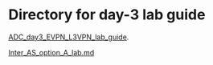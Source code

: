 # Directory for day-3 lab guide

[ADC_day3_EVPN_L3VPN_lab_guide](https://github.com/krikoon73/VXLAN-EVPN/blob/master/TRAINING/day-3/lab_guides/ADC_day3_EVPN_L3VPN_lab_guide.md). 

[Inter_AS_option_A_lab.md](Inter_AS_option_A_lab.md)    
